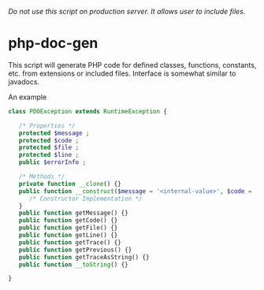 *Do not use this script on production server. It allows user to include files.*

php-doc-gen
===========

This script will generate PHP code for defined classes, functions, constants, etc. from extensions or included files. Interface is somewhat similar to javadocs.

An example

```php
class PDOException extends RuntimeException {

   /* Properties */ 
   protected $message ;
   protected $code ;
   protected $file ;
   protected $line ;
   public $errorInfo ;

   /* Methods */ 
   private function __clone() {}
   public function __construct($message = '<internal-value>', $code = '<internal-value>', $previous = '<internal-value>') {
      /* Constructor Implementation */ 
   }
   public function getMessage() {}
   public function getCode() {}
   public function getFile() {}
   public function getLine() {}
   public function getTrace() {}
   public function getPrevious() {}
   public function getTraceAsString() {}
   public function __toString() {}

} 
```